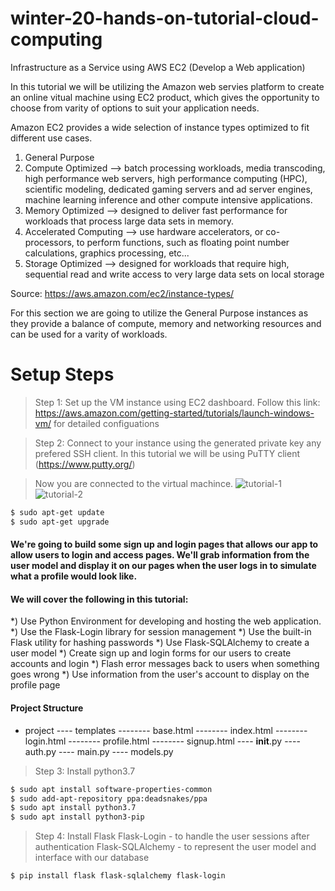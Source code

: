 # winter-20-hands-on-tutorial-cloud-computing
Infrastructure as a Service using AWS EC2 (Develop a Web application) 

In this tutorial we will be utilizing the Amazon web servies platform to create an online vitual machine using EC2 product, which gives the opportunity to choose from varity of options to suit your application needs. 

Amazon EC2 provides a wide selection of instance types optimized to fit different use cases.
1. General Purpose
2. Compute Optimized -->  batch processing workloads, media transcoding, high performance web servers, high performance computing (HPC), scientific modeling, dedicated gaming servers and ad server engines, machine learning inference and other compute intensive applications.
3. Memory Optimized --> designed to deliver fast performance for workloads that process large data sets in memory.
4. Accelerated Computing --> use hardware accelerators, or co-processors, to perform functions, such as floating point number calculations, graphics processing, etc...
5. Storage Optimized --> designed for workloads that require high, sequential read and write access to very large data sets on local storage

Source: https://aws.amazon.com/ec2/instance-types/

For this section we are going to utilize the General Purpose instances as they provide a balance of compute, memory and networking resources and can be used for a varity of workloads.

# Setup Steps

>Step 1:
Set up the VM instance using EC2 dashboard. Follow this link: https://aws.amazon.com/getting-started/tutorials/launch-windows-vm/ for detailed configuations

>Step 2:
Connect to your instance using the generated private key any prefered SSH client. In this tutorial we will be using PuTTY client (https://www.putty.org/)

>Now you are connected to the virtual machince.
![tutorial-1](https://user-images.githubusercontent.com/9883712/71838449-d4abc800-3086-11ea-82d7-ef65ea6b095b.PNG)
![tutorial-2](https://user-images.githubusercontent.com/9883712/71838502-f7d67780-3086-11ea-9414-2b5b69c84dcf.PNG)

```sh
$ sudo apt-get update
$ sudo apt-get upgrade
```

#### We're going to build some sign up and login pages that allows our app to allow users to login and access pages. We'll grab information from the user model and display it on our pages when the user logs in to simulate what a profile would look like.

#### We will cover the following in this tutorial:

*) Use Python Environment for developing and hosting the web application.
*) Use the Flask-Login library for session management
*) Use the built-in Flask utility for hashing passwords
*) Use Flask-SQLAlchemy to create a user model
*) Create sign up and login forms for our users to create accounts and login
*) Flash error messages back to users when something goes wrong
*) Use information from the user's account to display on the profile page

#### Project Structure
- project 
---- templates
-------- base.html <!-- contains common layout and links -->
-------- index.html <!-- show the home page -->
-------- login.html <!-- show the login form -->
-------- profile.html <!-- show the profile page -->
-------- signup.html <!-- show the signup form -->
---- __init__.py <!-- setup our app -->
---- auth.py <!-- the auth routes for our app -->
---- main.py <!-- the non-auth routes for our app -->
---- models.py <!-- our user model -->

> Step 3:
Install python3.7

```sh
$ sudo apt install software-properties-common
$ sudo add-apt-repository ppa:deadsnakes/ppa
$ sudo apt install python3.7
$ sudo apt install python3-pip
```

> Step 4:
Install Flask
Flask-Login - to handle the user sessions after authentication
Flask-SQLAlchemy - to represent the user model and interface with our database

```sh
$ pip install flask flask-sqlalchemy flask-login
```
